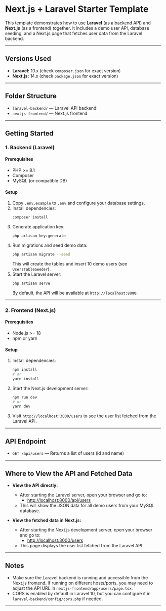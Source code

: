# Next.js + Laravel Starter Template

This template demonstrates how to use **Laravel** (as a backend API) and **Next.js** (as a frontend) together. It includes a demo user API, database seeding, and a Next.js page that fetches user data from the Laravel backend.

---

## Versions Used

- **Laravel:** 10.x (check `composer.json` for exact version)
- **Next.js:** 14.x (check `package.json` for exact version)

---

## Folder Structure

- `laravel-backend/` — Laravel API backend
- `nextjs-frontend/` — Next.js frontend

---

## Getting Started

### 1. Backend (Laravel)

#### Prerequisites

- PHP >= 8.1
- Composer
- MySQL (or compatible DB)

#### Setup

1. Copy `.env.example` to `.env` and configure your database settings.
2. Install dependencies:
   ```sh
   composer install
   ```
3. Generate application key:
   ```sh
   php artisan key:generate
   ```
4. Run migrations and seed demo data:
   ```sh
   php artisan migrate --seed
   ```
   This will create the tables and insert 10 demo users (see `UsersTableSeeder`).
5. Start the Laravel server:
   ```sh
   php artisan serve
   ```
   By default, the API will be available at `http://localhost:8000`.

---

### 2. Frontend (Next.js)

#### Prerequisites

- Node.js >= 18
- npm or yarn

#### Setup

1. Install dependencies:
   ```sh
   npm install
   # or
   yarn install
   ```
2. Start the Next.js development server:
   ```sh
   npm run dev
   # or
   yarn dev
   ```
3. Visit `http://localhost:3000/users` to see the user list fetched from the Laravel API.

---

## API Endpoint

- `GET /api/users` — Returns a list of users (id and name)

---

## Where to View the API and Fetched Data

- **View the API directly:**

  - After starting the Laravel server, open your browser and go to:
    - [http://localhost:8000/api/users](http://localhost:8000/api/users)
  - This will show the JSON data for all demo users from your MySQL database.

- **View the fetched data in Next.js:**
  - After starting the Next.js development server, open your browser and go to:
    - [http://localhost:3000/users](http://localhost:3000/users)
  - This page displays the user list fetched from the Laravel API.

---

## Notes

- Make sure the Laravel backend is running and accessible from the Next.js frontend. If running on different hosts/ports, you may need to adjust the API URL in `nextjs-frontend/app/users/page.tsx`.
- CORS is enabled by default in Laravel 10, but you can configure it in `laravel-backend/config/cors.php` if needed.

---
